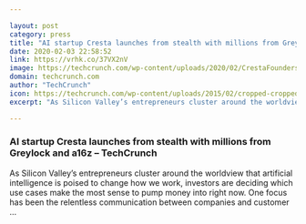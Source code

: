 ```yaml
---

layout: post
category: press
title: "AI startup Cresta launches from stealth with millions from Greylock and a16z"
date: 2020-02-03 22:58:52
link: https://vrhk.co/37VX2nV
image: https://techcrunch.com/wp-content/uploads/2020/02/CrestaFounders.jpeg?w=534
domain: techcrunch.com
author: "TechCrunch"
icon: https://techcrunch.com/wp-content/uploads/2015/02/cropped-cropped-favicon-gradient.png?w=180
excerpt: "As Silicon Valley’s entrepreneurs cluster around the worldview that artificial intelligence is poised to change how we work, investors are deciding which use cases make the most sense to pump money into right now. One focus has been the relentless communication between companies and customer …"

---
```


### AI startup Cresta launches from stealth with millions from Greylock and a16z – TechCrunch

As Silicon Valley’s entrepreneurs cluster around the worldview that artificial intelligence is poised to change how we work, investors are deciding which use cases make the most sense to pump money into right now. One focus has been the relentless communication between companies and customer …